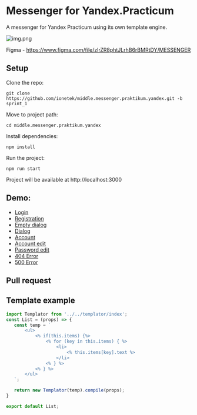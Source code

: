 Messenger for Yandex.Practicum
==============================

A messenger for Yandex Practicum using its own template engine.

![img.png](https://oviland.ru/storage/messenger.png)

Figma - https://www.figma.com/file/zlrZR8phtJLrhB6rBMRtDY/MESSENGER

Setup
-----
Clone the repo:

    git clone https://github.com/ionetek/middle.messenger.praktikum.yandex.git -b sprint_1

Move to project path:

    cd middle.messenger.praktikum.yandex

Install dependencies:
    
    npm install

Run the project:

    npm run start

Project will be available at http://localhost:3000

Demo:
-----
* [Login](https://statuesque-kringle-291216.netlify.app/)
* [Registration](https://statuesque-kringle-291216.netlify.app/registration.html)
* [Empty dialog](https://statuesque-kringle-291216.netlify.app/index.html)
* [Dialog](https://statuesque-kringle-291216.netlify.app/messages.html)
* [Account](https://statuesque-kringle-291216.netlify.app/account.html)
* [Account edit](https://statuesque-kringle-291216.netlify.app/account-edit.html)
* [Password edit](https://statuesque-kringle-291216.netlify.app/password-edit.html)
* [404 Error](https://statuesque-kringle-291216.netlify.app/404.html)
* [500 Error](https://statuesque-kringle-291216.netlify.app/500.html)

Pull request
------------

Template example
----------------
 ```jsx
import Templator from '../../templator/index';
const List = (props) => {
    const temp = `
        <ul>
            <% if(this.items) {%>
                <% for (key in this.items) { %>
                    <li>
                        <% this.items[key].text %>
                    </li>
                <% } %>
            <% } %>
        </ul>      
    `;

    return new Templator(temp).compile(props);
}

export default List;
```

